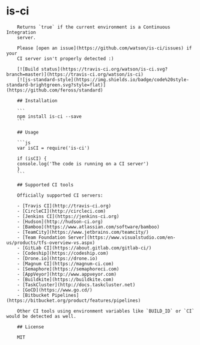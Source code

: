 # is-ci

        Returns `true` if the current environment is a Continuous Integration
        server.

        Please [open an issue](https://github.com/watson/is-ci/issues) if your
        CI server isn't properly detected :)

        [![Build status](https://travis-ci.org/watson/is-ci.svg?branch=master)](https://travis-ci.org/watson/is-ci)
        [![js-standard-style](https://img.shields.io/badge/code%20style-standard-brightgreen.svg?style=flat)](https://github.com/feross/standard)

        ## Installation

        ```
        npm install is-ci --save
        ```

        ## Usage

        ```js
        var isCI = require('is-ci')

        if (isCI) {
        console.log('The code is running on a CI server')
        }
        ```

        ## Supported CI tools

        Officially supported CI servers:

        - [Travis CI](http://travis-ci.org)
        - [CircleCI](http://circleci.com)
        - [Jenkins CI](https://jenkins-ci.org)
        - [Hudson](http://hudson-ci.org)
        - [Bamboo](https://www.atlassian.com/software/bamboo)
        - [TeamCity](https://www.jetbrains.com/teamcity/)
        - [Team Foundation Server](https://www.visualstudio.com/en-us/products/tfs-overview-vs.aspx)
        - [GitLab CI](https://about.gitlab.com/gitlab-ci/)
        - [Codeship](https://codeship.com)
        - [Drone.io](https://drone.io)
        - [Magnum CI](https://magnum-ci.com)
        - [Semaphore](https://semaphoreci.com)
        - [AppVeyor](http://www.appveyor.com)
        - [Buildkite](https://buildkite.com)
        - [TaskCluster](http://docs.taskcluster.net)
        - [GoCD](https://www.go.cd/)
        - [Bitbucket Pipelines](https://bitbucket.org/product/features/pipelines)

        Other CI tools using environment variables like `BUILD_ID` or `CI` would be detected as well.

        ## License

        MIT
